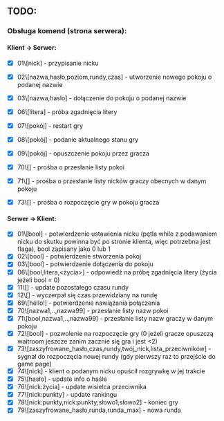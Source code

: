 ## TODO:

### Obsługa komend (strona serwera):
#### Klient -> Serwer:

- [x] 01\\[nick] - przypisanie nicku  
- [x] 02\\[nazwa,hasło,poziom,rundy,czas] - utworzenie nowego pokoju o podanej nazwie 
- [x] 03\\[nazwa,haslo] - dołączenie do pokoju o podanej nazwie
- [x] 06\\[litera] - próba zgadnięcia litery
- [x] 07\\[pokój] - restart gry
- [x] 08\\[pokój] - podanie aktualnego stanu gry
- [x] 09\\[pokój] - opuszczenie pokoju przez gracza

- [x] 70\\[] - prośba o przesłanie listy pokoi
- [x] 71\\[] - prośba o przesłanie listy nicków graczy obecnych w danym pokoju
- [x] 73\\[] - prośba o rozpoczęcie gry w pokoju gracza


#### Serwer -> Klient:
- [x] 01\\[bool] - potwierdzenie ustawienia nicku (pętla while z podawaniem nicku do skutku powinna być po stronie klienta, więc potrzebna jest flaga), bool zapisany jako 0 lub 1
- [x] 02\\[bool] - potwierdzenie stworzenia pokoj
- [x] 03\\[bool] - potwierdzenie dołączenia do pokoju
- [x] 06\\[bool,litera,<życia>] - odpowiedź na próbę zgadnięcia litery (życia jeżeli bool = 0)
- [x] 11\\[] - update pozostałego czasu rundy
- [x] 12\\[] - wyczerpał się czas przewidziany na rundę 
- [x] 69\\[hello!] - potwierdzenie nawiązania połączenia
- [x] 70\\[nazwa1,..,nazwa99] - przesłanie listy nazw pokoi
- [x] 71\\[bool,nazwa1,..,nazwa99] - przesłanie listy nazw graczy w danym pokoju
- [x] 72\\[bool] - pozwolenie na rozpoczęcie gry (0 jeżeli gracze opuszczą waitroom jeszcze zanim zacznie się gra i jest <2)
- [x] 73\\[zaszyfrowane_hasło,czas,rundy,twój_nick,lista_przeciwników] - sygnał do rozpoczęcia nowej rundy (gdy pierwszy raz to przejście do game page)
- [x] 74\\[nick] - klient o podanym nicku opuścił rozgrywkę w jej trakcie
- [x] 75\\[hasło] - update info o haśle
- [x] 76\\[nick:życia] - update wisielca przeciwnika
- [x] 77\\[nick:punkty] - update rankingu
- [x] 78\\[nick:punkty,nick:punkty;słowo1,słowo2] - koniec gry
- [x] 79\\[zaszyfrowane_hasło,runda,runda_max] - nowa runda
